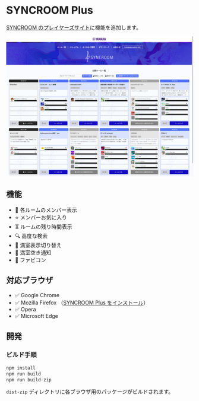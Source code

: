# SYNCROOM Plus

[SYNCROOM のプレイヤーズサイト](https://syncroom.yamaha.com/play/)に機能を追加します。

![SYNCROOM-Plus](/docs/screenshot.jpg)

## 機能

- 👤 各ルームのメンバー表示
- ⭐ メンバーお気に入り
- ⏳ ルームの残り時間表示
- 🔍 高度な検索
- 🚫 満室表示切り替え
- 🔔 満室空き通知
- 🍎 ファビコン

## 対応ブラウザ

- ✅ Google Chrome
- ✅ Mozilla Firefox （[SYNCROOM Plus をインストール](https://addons.mozilla.org/ja/firefox/addon/syncroom-plus/)）
- ✅ Opera
- ✅ Microsoft Edge

## 開発

### ビルド手順

```
npm install
npm run build
npm run build-zip
```

`dist-zip` ディレクトリに各ブラウザ用のパッケージがビルドされます。
